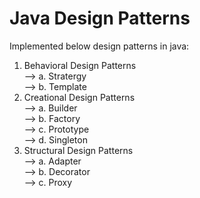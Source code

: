 # Java Design Patterns
Implemented below design patterns in java:
1. Behavioral Design Patterns<br>
--> a. Stratergy<br>
--> b. Template<br>
2. Creational Design Patterns<br>
--> a. Builder<br>
--> b. Factory<br>
--> c. Prototype<br>
--> d. Singleton<br>
3. Structural Design Patterns<br>
--> a. Adapter<br>
--> b. Decorator<br>
--> c. Proxy<br>
